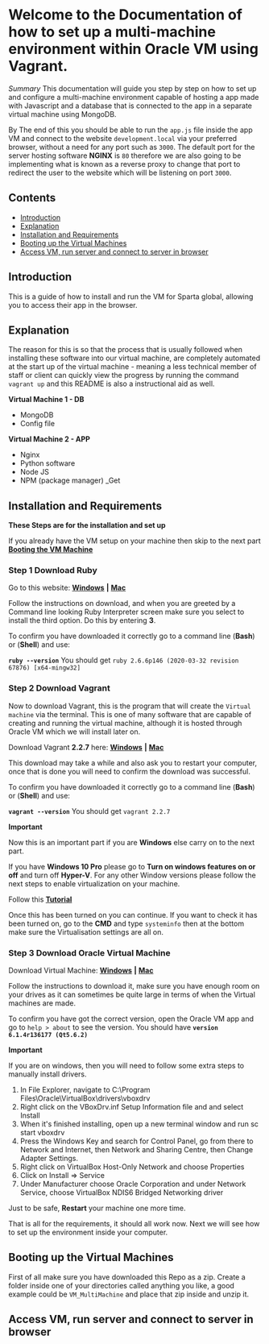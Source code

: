
# Welcome to the Documentation of how to set up a multi-machine environment within Oracle VM using Vagrant.

_Summary_ This documentation will guide you step by step on how to set up and configure a multi-machine environment capable of
hosting a app made with Javascript and a database that is connected to the app in a separate virtual machine using MongoDB.

By The end of this you should be able to run the `app.js` file inside the app VM and connect to the website `development.local` via
your preferred browser, without a need for any port such as `3000`. The default port for the server hosting software **NGINX** is
`80` therefore we are also going to be implementing what is known as a reverse proxy to change that port to redirect the user to the
website which will be listening on port `3000`.

## Contents

- [Introduction](#Introduction)
- [Explanation](#Explanation)
- [Installation and Requirements](#Installation-and-Requirements)
- [Booting up the Virtual Machines](#Booting-up-the-Virtual-Machines)
- [Access VM, run server and connect to server in browser](#Access-VM,-run-server-and-connect-to-server-in-browser)

## Introduction
This is a guide of how to install and run the VM for Sparta global, allowing you to access their app in the browser.

## Explanation
The reason for this is so that the process that is usually followed when installing these software into our virtual machine,
are completely automated at the start up of the virtual machine - meaning a less technical member of staff or client can quickly view the
progress by running the command `vagrant up` and this README is also a instructional aid as well.

**Virtual Machine 1 - DB**
*  MongoDB
* Config file

**Virtual Machine 2 - APP**
* Nginx
* Python software
* Node JS
* NPM (package manager) _Get 

## Installation and Requirements

**These Steps are for the installation and set up**

If you already have the VM setup on your machine then skip to the next part [**Booting the VM Machine**](#Booting-up-the-Virtual-Machines)

### **Step 1** Download **Ruby** 

Go to this website: [**Windows**](https://github.com/oneclick/rubyinstaller2/releases/download/RubyInstaller-2.6.6-1/rubyinstaller-devkit-2.6.6-1-x64.exe)
**|** [**Mac**](https://www.ruby-lang.org/en/downloads/)

Follow the instructions on download, and when you are greeted by a Command line looking Ruby Interpreter screen make sure you select to install the third option.
Do this by entering **3**.

To confirm you have downloaded it correctly go to a command line (**Bash**) or (**Shell**) and use:

**`ruby --version`** You should get `ruby 2.6.6p146 (2020-03-32 revision 67876) [x64-mingw32]`

### **Step 2** Download **Vagrant**

Now to download Vagrant, this is the program that will create the `Virtual machine` via the terminal. This is one of many
software that are capable of creating and running the virtual machine, although it is hosted through Oracle VM which we will install later
on. 

Download Vagrant **2.2.7** here: [**Windows**](https://releases.hashicorp.com/vagrant/2.2.7/vagrant_2.2.7_x86_64.msi) **|** [**Mac**](https://releases.hashicorp.com/vagrant/2.2.7/vagrant_2.2.7_x86_64.dmg)

This download may take a while and also ask you to restart your computer, once that is done you will need to confirm the download
was successful.

To confirm you have downloaded it correctly go to a command line (**Bash**) or (**Shell**) and use:

**`vagrant --version`** You should get `vagrant 2.2.7`

**Important**

Now this is an important part if you are **Windows** else carry on to the next part.

If you have **Windows 10 Pro** please go to **Turn on windows features on or off** and turn off **Hyper-V**.
For any other Window versions please follow the next steps to enable virtualization on your machine.

Follow this [**Tutorial**](https://2nwiki.2n.cz/pages/viewpage.action?pageId=75202968#:~:text=ON%20the%20System.-,Press%20F2%20key%20at%20startup%20BIOS%20Setup.,changes%20and%20Reboot%20into%20Windows.)

Once this has been turned on you can continue. If you want to check it has been turned on, go to the **CMD** and type `systeminfo` then
at the bottom make sure the Virtualisation settings are all on.

### **Step 3** Download **Oracle Virtual Machine**

Download Virtual Machine: [**Windows**](https://download.virtualbox.org/virtualbox/6.1.4/VirtualBox-6.1.4-136177-Win.exe) **|** [**Mac**](https://download.virtualbox.org/virtualbox/6.1.4/VirtualBox-6.1.4-136177-OSX.dmg)

Follow the instructions to download it, make sure you have enough room on your drives as it can sometimes be quite large in terms of
when the Virtual machines are made.

To confirm you have got the correct version, open the Oracle VM app and go to `help > about` to see the version.
You should have **`version 6.1.4r136177 (Qt5.6.2)`**

**Important**

If you are on windows, then you will need to follow some extra steps to manually install drivers.

1. In File Explorer, navigate to C:\Program Files\Oracle\VirtualBox\drivers\vboxdrv
2. Right click on the VBoxDrv.inf Setup Information file and and select Install
3. When it's finished installing, open up a new terminal window and run sc start vboxdrv
4. Press the Windows Key and search for Control Panel, go from there to Network and Internet, then Network and Sharing Centre, then Change Adapter Settings.
5. Right click on VirtualBox Host-Only Network and choose Properties
6. Click on Install => Service
7. Under Manufacturer choose Oracle Corporation and under Network Service, choose VirtualBox NDIS6 Bridged Networking driver

Just to be safe, **Restart** your machine one more time.

That is all for the requirements, it should all work now. Next we will see how to set up the environment inside your computer.

## Booting up the Virtual Machines

First of all make sure you have downloaded this Repo as a zip. Create a folder inside one of your directories
called anything you like, a good example could be `VM_MultiMachine` and place that zip inside and unzip it.

## Access VM, run server and connect to server in browser

